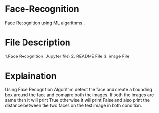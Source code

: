 # Face-Recognition
 Face Recognition using ML algorithms .
 
# File Description
1.Face Recognition (Jupyter file)
2. README File
3. image File

# Explaination
 Using Face Recognition Algorithm detect the face and create a bounding box around the face and comapre both the images.
 If both the images are same then it will print True otherwise it will print False and also print the distance between the two faces on the test image in both condition.
